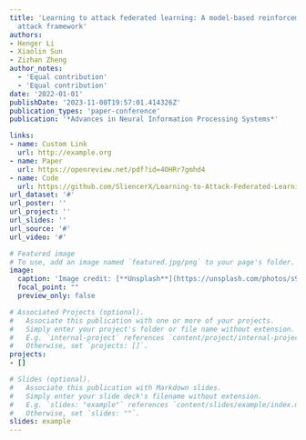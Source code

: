 ```yaml
---
title: 'Learning to attack federated learning: A model-based reinforcement learning
  attack framework'
authors:
- Henger Li
- Xiaolin Sun
- Zizhan Zheng
author_notes:
  - 'Equal contribution'
  - 'Equal contribution'
date: '2022-01-01'
publishDate: '2023-11-08T19:57:01.414326Z'
publication_types: 'paper-conference'
publication: '*Advances in Neural Information Processing Systems*'

links:
- name: Custom Link
  url: http://example.org
- name: Paper
  url: https://openreview.net/pdf?id=4OHRr7gmhd4
- name: Code
  url: https://github.com/SliencerX/Learning-to-Attack-Federated-Learning
url_dataset: '#'
url_poster: ''
url_project: ''
url_slides: ''
url_source: '#'
url_video: '#'

# Featured image
# To use, add an image named `featured.jpg/png` to your page's folder. 
image:
  caption: 'Image credit: [**Unsplash**](https://unsplash.com/photos/s9CC2SKySJM)'
  focal_point: ""
  preview_only: false

# Associated Projects (optional).
#   Associate this publication with one or more of your projects.
#   Simply enter your project's folder or file name without extension.
#   E.g. `internal-project` references `content/project/internal-project/index.md`.
#   Otherwise, set `projects: []`.
projects:
- []

# Slides (optional).
#   Associate this publication with Markdown slides.
#   Simply enter your slide deck's filename without extension.
#   E.g. `slides: "example"` references `content/slides/example/index.md`.
#   Otherwise, set `slides: ""`.
slides: example
---
```

